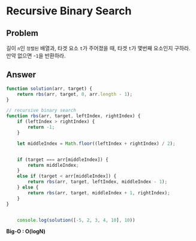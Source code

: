 # Recursive Binary Search

## __Problem__ 
길이 `n`인 `정렬된` 배열과, 타겟 요소 `t`가 주어졌을 때, 타겟 `t`가 몇번째 요소인지 구하라. 만약 없으면 -`1`을 반환하라.

## Answer

```javascript
function solution(arr, target) {
    return rbs(arr, target, 0, arr.length - 1);
}

// recursive binary search
function rbs(arr, target, leftIndex, rightIndex) {
    if (leftIndex > rightIndex) {
        return -1;
    }

    let middleIndex = Math.floor((leftIndex + rightIndex) / 2);


    if (target === arr[middleIndex]) {
        return middleIndex;
    }
    else if (target < arr[middleIndex]) {
        return rbs(arr, target, leftIndex, middleIndex - 1);
    } else {
        return rbs(arr, target, middleIndex + 1, rightIndex);
    }
}


    console.log(solution([-5, 2, 3, 4, 10], 10))

```

**Big-O : O(logN)** 